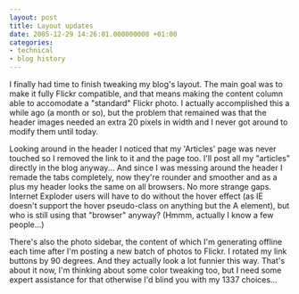 ```yaml
---
layout: post
title: Layout updates
date: 2005-12-29 14:26:01.000000000 +01:00
categories:
- technical
- blog history
---
```

I finally had time to finish tweaking my blog's layout. The main goal was to make it fully Flickr compatible, and that means making the content column able to accomodate a "standard" Flickr photo. I actually accomplished this a while ago (a month or so), but the problem that remained was that the header images needed an extra 20 pixels in width and I never got around to modify them until today.

Looking around in the header I noticed that my 'Articles' page was never touched so I removed the link to it and the page too. I'll post all my "articles" directly in the blog anyway... And since I was messing around the header I remade the tabs completely, now they're rounder and smoother and as a plus my header looks the same on all browsers. No more strange gaps. Internet Exploder users will have to do without the hover effect (as IE doesn't support the hover pseudo-class on anything but the A element), but who is still using that "browser" anyway? (Hmmm, actually I know a few people...)

There's also the photo sidebar, the content of which I'm generating offline each time after I'm posting a new batch of photos to Flickr. I rotated my link buttons by 90 degrees. And they actually look a lot funnier this way. That's about it now, I'm thinking about some color tweaking too, but I need some expert assistance for that otherwise I'd blind you with my 1337 choices...
